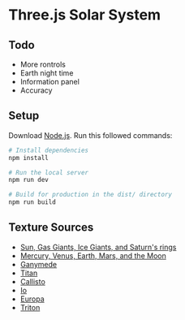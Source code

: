 # Three.js Solar System

## Todo

- More rontrols
- Earth night time
- Information panel
- Accuracy

## Setup

Download [Node.js](https://nodejs.org/en/download/).
Run this followed commands:

```bash
# Install dependencies
npm install

# Run the local server
npm run dev

# Build for production in the dist/ directory
npm run build
```

## Texture Sources

- [Sun, Gas Giants, Ice Giants, and Saturn's rings](https://www.solarsystemscope.com/textures/)
- [Mercury, Venus, Earth, Mars, and the Moon](https://planetpixelemporium.com/planets.html)
- [Ganymede](https://www.deviantart.com/askaniy/art/Ganymede-Texture-Map-11K-808732114)
- [Titan](https://planet-texture-maps.fandom.com/wiki/Titan)
- [Callisto](http://bjj.mmedia.is/data/callisto/)
- [Io](https://phys.org/news/2014-12-solar-worlds-distant-exoplanets.html)
- [Europa](https://www.johnstonsarchive.net/spaceart/cylmaps.html)
- [Triton](https://www.go-astronomy.com/planets/neptune-moon-triton.htm)

